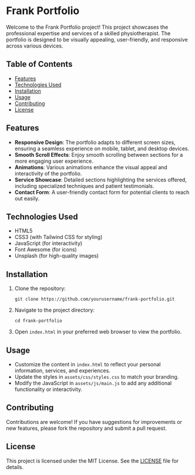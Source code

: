 # Frank Portfolio

Welcome to the Frank Portfolio project! This project showcases the professional expertise and services of a skilled physiotherapist. The portfolio is designed to be visually appealing, user-friendly, and responsive across various devices.

## Table of Contents

- [Features](#features)
- [Technologies Used](#technologies-used)
- [Installation](#installation)
- [Usage](#usage)
- [Contributing](#contributing)
- [License](#license)

## Features

- **Responsive Design**: The portfolio adapts to different screen sizes, ensuring a seamless experience on mobile, tablet, and desktop devices.
- **Smooth Scroll Effects**: Enjoy smooth scrolling between sections for a more engaging user experience.
- **Animations**: Various animations enhance the visual appeal and interactivity of the portfolio.
- **Service Showcase**: Detailed sections highlighting the services offered, including specialized techniques and patient testimonials.
- **Contact Form**: A user-friendly contact form for potential clients to reach out easily.

## Technologies Used

- HTML5
- CSS3 (with Tailwind CSS for styling)
- JavaScript (for interactivity)
- Font Awesome (for icons)
- Unsplash (for high-quality images)

## Installation

1. Clone the repository:
   ```
   git clone https://github.com/yourusername/frank-portfolio.git
   ```
2. Navigate to the project directory:
   ```
   cd frank-portfolio
   ```
3. Open `index.html` in your preferred web browser to view the portfolio.

## Usage

- Customize the content in `index.html` to reflect your personal information, services, and experiences.
- Update the styles in `assets/css/styles.css` to match your branding.
- Modify the JavaScript in `assets/js/main.js` to add any additional functionality or interactivity.

## Contributing

Contributions are welcome! If you have suggestions for improvements or new features, please fork the repository and submit a pull request.

## License

This project is licensed under the MIT License. See the [LICENSE](LICENSE) file for details.